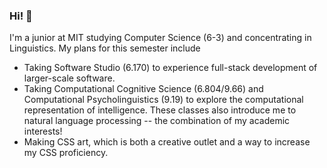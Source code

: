 ### Hi! 🌸
I'm a junior at MIT studying Computer Science (6-3) and concentrating in Linguistics. My plans for this semester include
* Taking Software Studio (6.170) to experience full-stack development of larger-scale software.
* Taking Computational Cognitive Science (6.804/9.66) and Computational Psycholinguistics (9.19) to explore the computational representation of intelligence. These classes also introduce me to natural language processing -- the combination of my academic interests!
* Making CSS art, which is both a creative outlet and a way to increase my CSS proficiency.

<!--
**sophiazhi/sophiazhi** is a ✨ _special_ ✨ repository because its `README.md` (this file) appears on your GitHub profile.

Here are some ideas to get you started:

- 🔭 I’m currently working on ...
- 🌱 I’m currently learning ...
- 👯 I’m looking to collaborate on ...
- 🤔 I’m looking for help with ...
- 💬 Ask me about ...
- 📫 How to reach me: ...
- 😄 Pronouns: ...
- ⚡ Fun fact: ...
-->
